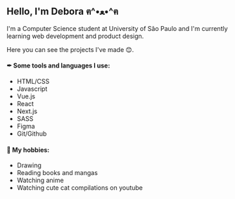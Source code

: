 ## Hello, I'm Debora ฅ^•ﻌ•^ฅ

<!-- <img align="right" alt="GIF" src="https://64.media.tumblr.com/02fe459e5bca3740827acea411bb60d3/46ec5cecd78c394f-a2/s400x600/5420ce7fdc5e0a449a5136844c99b5b2e781b301.gifv" height=250px/>

<br/>
 -->

I'm a Computer Science student at University of São Paulo and I'm currently learning web development and product design. 

Here you can see the projects I've made 😊.

#### ✒ Some tools and languages I use:
- HTML/CSS
- Javascript
- Vue.js
- React
- Next.js
- SASS
- Figma 
- Git/Github


#### 🌼 My hobbies:
- Drawing
- Reading books and mangas
- Watching anime
- Watching cute cat compilations on youtube
